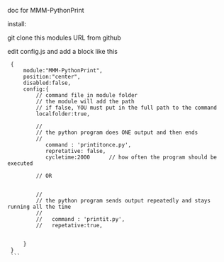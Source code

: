 doc for MMM-PythonPrint


install:

   git clone this modules URL from github


   edit config.js and add a block like this

   ```
   	{
		module:"MMM-PythonPrint",
		position:"center",
		disabled:false,
		config:{
			// command file in module folder
			// the module will add the path
			// if false, YOU must put in the full path to the command
			localfolder:true,

			//
			// the python program does ONE output and then ends
			//
			   command : 'printitonce.py',
			   repretative: false,
			   cycletime:2000	   // how often the program should be executed

			// OR


			//
			// the python program sends output repeatedly and stays running all the time
			//
			//   command : 'printit.py',
			//   repetative:true,


		}
	}
	```